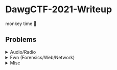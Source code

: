 # DawgCTF-2021-Writeup
monkey time 🤪

## Problems

<details>

<summary>Audio/Radio</summary>

|Problem|Points|
|-|-|
|[Third Eye](./Audio%20or%20Radio/Third%20Eye/Third%20Eye.md)|75|
|[Tag, You're It!](./Audio%20or%20Radio/Tag,%20You're%20It!/Tag,%20You're%20It!.md)|100|

</details>

<details>

<summary>Fwn (Forensics/Web/Network)</summary>

|Problem|Points|
|-|-|
|[These Ladies Paved Your Way](./Fwn/These%20Ladies%20Paved%20Your%20Way/These%20Ladies%20Paved%20Your%20Way.md)|150|

</details>

<details>

<summary>Misc</summary>

|Problem|Points|
|-|-|
|[DawgCTF Discord](./Misc/DawgCTF%20Discord/DawgCTF%20Discord.md)|5|
|[Two Truths and a Fib](./Misc/Two%20Truths%20and%20a%20Fib/Two%20Truths%20and%20a%20Fib.md)|100|

</details>
